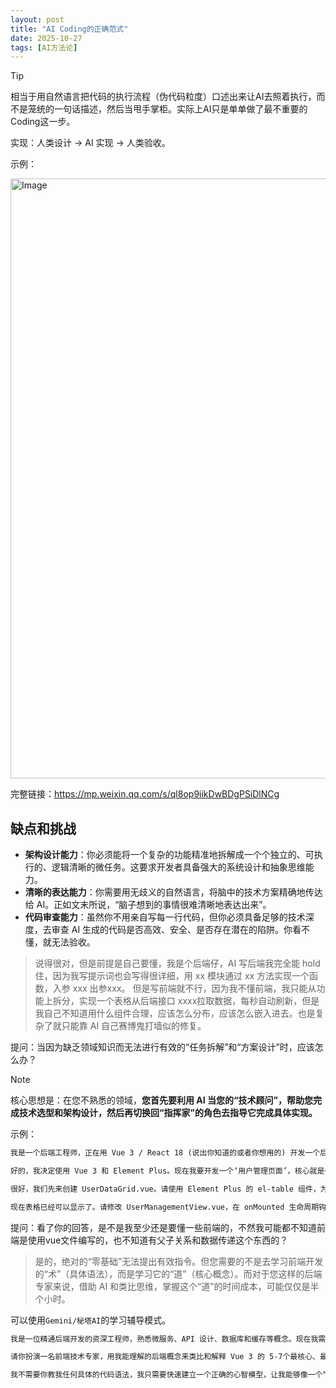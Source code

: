```yaml
---
layout: post
title: "AI Coding的正确范式"
date: 2025-10-27
tags: [AI方法论]
---
```

> [!TIP]
> 相当于用自然语言把代码的执行流程（伪代码粒度）口述出来让AI去照着执行，而不是笼统的一句话描述，然后当甩手掌柜。实际上AI只是单单做了最不重要的Coding这一步。
> 
> 实现：人类设计 -> AI 实现 -> 人类验收。


示例：

<img width="1080" height="960" alt="Image" src="https://github.com/user-attachments/assets/ef589146-8649-4917-b39e-431c5a405a69" />

完整链接：https://mp.weixin.qq.com/s/ql8op9iikDwBDgPSiDlNCg

## 缺点和挑战

- **架构设计能力**：你必须能将一个复杂的功能精准地拆解成一个个独立的、可执行的、逻辑清晰的微任务。这要求开发者具备强大的系统设计和抽象思维能力。
- **清晰的表达能力**：你需要用无歧义的自然语言，将脑中的技术方案精确地传达给 AI。正如文末所说，“脑子想到的事情很难清晰地表达出来”。
- **代码审查能力**：虽然你不用亲自写每一行代码，但你必须具备足够的技术深度，去审查 AI 生成的代码是否高效、安全、是否存在潜在的陷阱。你看不懂，就无法验收。

> 说得很对，但是前提是自己要懂，我是个后端仔，AI 写后端我完全能 hold 住，因为我写提示词也会写得很详细，用 xx 模块通过 xx 方法实现一个函数，入参 xxx 出参xxx。  但是写前端就不行，因为我不懂前端，我只能从功能上拆分，实现一个表格从后端接口 xxxx拉取数据，每秒自动刷新，但是我自己不知道用什么组件合理，应该怎么分布，应该怎么嵌入进去。也是复杂了就只能靠 AI 自己赛博鬼打墙似的修复。
> 

提问：当因为缺乏领域知识而无法进行有效的“任务拆解”和“方案设计”时，应该怎么办？

> [!NOTE]
> 核心思想是：在您不熟悉的领域，**您首先要利用 AI 当您的“技术顾问”，帮助您完成技术选型和架构设计，然后再切换回“指挥家”的角色去指导它完成具体实现。**

示例：

```markdown
我是一个后端工程师，正在用 Vue 3 / React 18 (说出你知道的或者你想用的) 开发一个后台管理系统。我需要实现一个功能复杂的表格，要求支持：1. 前端分页 2. 按列排序 3. 单元格可编辑 4. 关键字搜索。请为我推荐 2-3 个主流的、适合该场景的 UI 组件库（例如 Element Plus, Ant Design Vue, Material-UI 等）。请用表格对比它们的优缺点，包括社区活跃度、文档质量和上手难度。

好的，我决定使用 Vue 3 和 Element Plus。现在我要开发一个‘用户管理页面’，核心就是一个数据表格。请为我设计这个页面的组件结构。我应该把它拆分成几个 .vue 文件？每个文件的核心职责是什么？它们之间的父子关系和数据传递（props/emits）应该如何设计？请用树状结构或者列表清晰地展示出来。”

很好，我们先来创建 UserDataGrid.vue。请使用 Element Plus 的 el-table 组件，为我生成这个文件的完整代码。表格需要包含‘ID’、‘用户名’、‘邮箱’、‘状态’这四列。数据暂时用 mock data 写死在代码里，让我能先看到效果。请确保代码结构清晰，并添加必要的注释。

现在表格已经可以显示了。请修改 UserManagementView.vue，在 onMounted 生命周期钩子中，使用 axios 库请求我的后端接口 GET /api/users 来获取数据，并将获取到的数据传递给 UserDataGrid.vue 组件。同时，添加加载中（loading）的状态处理。
```

提问：看了你的回答，是不是我至少还是要懂一些前端的，不然我可能都不知道前端是使用vue文件编写的，也不知道有父子关系和数据传递这个东西的？

> 是的，绝对的“零基础”无法提出有效指令。但您需要的不是去学习前端开发的“术”（具体语法），而是学习它的“道”（核心概念）。而对于您这样的后端专家来说，借助 AI 和类比思维，掌握这个“道”的时间成本，可能仅仅是半个小时。
> 

可以使用`Gemini/秘塔AI`的学习辅导模式。

```markdown
我是一位精通后端开发的资深工程师，熟悉微服务、API 设计、数据库和缓存等概念。现在我需要使用 AI 来辅助我进行前端开发，但我对现代前端框架（比如 Vue 3）几乎一无所知。

请你扮演一名前端技术专家，用我能理解的后端概念来类比和解释 Vue 3 的 5-7个最核心、最关键的“概念性知识”。

我不需要你教我任何具体的代码语法，我只需要快速建立一个正确的心智模型，让我能够像一个“架构师”一样去理解前端页面的构成和运行逻辑，从而可以向 AI 提出正确的设计和实现指令。请确保你的解释简洁、清晰，并聚焦于概念本身。
```
